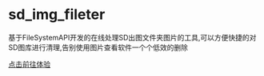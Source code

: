 # sd_img_fileter

基于FileSystemAPI开发的在线处理SD出图文件夹图片的工具,可以方便快捷的对SD图库进行清理,告别使用图片查看软件一个个低效的删除

[点击前往体验](https://longhao.tech/SDtool/)
